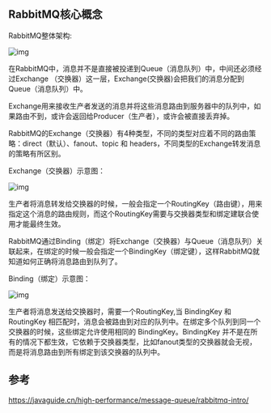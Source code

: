 ## RabbitMQ核心概念

RabbitMQ整体架构:

![img](https://my-blog-to-use.oss-cn-beijing.aliyuncs.com/18-12-16/96388546.jpg)

在RabbitMQ中，消息并不是直接被投递到Queue（消息队列）中，中间还必须经过Exchange （交换器）这一层，Exchange(交换器)会把我们的消息分配到Queue（消息队列）中。

Exchange用来接收生产者发送的消息并将这些消息路由到服务器中的队列中，如果路由不到，或许会返回给Producer（生产者），或许会被直接丢弃掉。

RabbitMQ的Exchange（交换器）有4种类型，不同的类型对应着不同的路由策略：direct（默认）、fanout、topic 和 headers，不同类型的Exchange转发消息的策略有所区别。

Exchange（交换器）示意图：

![img](https://my-blog-to-use.oss-cn-beijing.aliyuncs.com/18-12-16/24007899.jpg)

生产者将消息转发给交换器的时候，一般会指定一个RoutingKey（路由键），用来指定这个消息的路由规则，而这个RoutingKey需要与交换器类型和绑定建联合使用才能最终生效。

RabbitMQ通过Binding（绑定）将Exchange（交换器）与Queue（消息队列）关联起来，在绑定的时候一般会指定一个BindingKey（绑定键），这样RabbitMQ就知道如何正确将消息路由到队列了。

Binding（绑定）示意图：

![img](https://my-blog-to-use.oss-cn-beijing.aliyuncs.com/18-12-16/70553134.jpg)

生产者将消息发送给交换器时，需要一个RoutingKey,当 BindingKey 和 RoutingKey 相匹配时，消息会被路由到对应的队列中。在绑定多个队列到同一个交换器的时候，这些绑定允许使用相同的 BindingKey。BindingKey 并不是在所有的情况下都生效，它依赖于交换器类型，比如fanout类型的交换器就会无视，而是将消息路由到所有绑定到该交换器的队列中。 



## 参考

https://javaguide.cn/high-performance/message-queue/rabbitmq-intro/